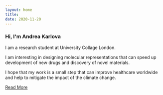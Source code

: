 ```yaml
---
layout: home
title: 
date: 2020-11-20 
---
```

### Hi, I'm Andrea Karlova
I am a research student at University Collage London. 

I am interesting in designing molecular representations that can speed up development of new drugs and discovery of novel materials.

I hope that my work is a small step that can improve healthcare worldwide and help to mitigate the impact of the climate change. 

<a href="/about.html" class="highlighted">Read More</a>



